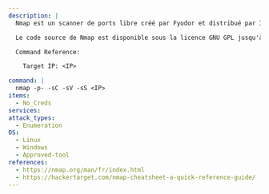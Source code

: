 ```yaml
---
description: |
  Nmap est un scanner de ports libre créé par Fyodor et distribué par Insecure.org. Il est conçu pour détecter les ports ouverts, identifier les services hébergés et obtenir des informations sur le système d'exploitation d'un ordinateur distant. Ce logiciel est devenu une référence pour les administrateurs réseaux car l'audit des résultats de Nmap fournit des indications sur la sécurité d'un réseau. Il est disponible sous Windows, Mac OS X, Linux, BSD et Solaris.

  Le code source de Nmap est disponible sous la licence GNU GPL jusqu'à la version 7.90. Il est désormais distribuée sous la Nmap Public Source License (NPSL), qui est basée sur la GPLv2 mais ajoute des restrictions qui la rendent non-libre4.  

  Command Reference:

  	Target IP: <IP>

command: |
  nmap -p- -sC -sV -sS <IP>
items:
  - No_Creds
services:
attack_types:
  - Enumeration
OS:
  - Linux
  - Windows
  - Approved-tool
references:
  - https://nmap.org/man/fr/index.html
  - https://hackertarget.com/nmap-cheatsheet-a-quick-reference-guide/
---
```

